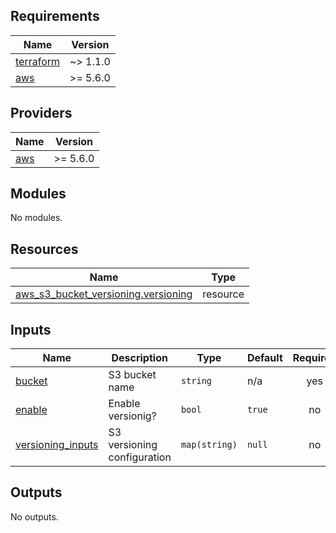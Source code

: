 ## Requirements

| Name | Version |
|------|---------|
| <a name="requirement_terraform"></a> [terraform](#requirement\_terraform) | ~> 1.1.0 |
| <a name="requirement_aws"></a> [aws](#requirement\_aws) | >= 5.6.0 |

## Providers

| Name | Version |
|------|---------|
| <a name="provider_aws"></a> [aws](#provider\_aws) | >= 5.6.0 |

## Modules

No modules.

## Resources

| Name | Type |
|------|------|
| [aws_s3_bucket_versioning.versioning](https://registry.terraform.io/providers/hashicorp/aws/latest/docs/resources/s3_bucket_versioning) | resource |

## Inputs

| Name | Description | Type | Default | Required |
|------|-------------|------|---------|:--------:|
| <a name="input_bucket"></a> [bucket](#input\_bucket) | S3 bucket name | `string` | n/a | yes |
| <a name="input_enable"></a> [enable](#input\_enable) | Enable versionig? | `bool` | `true` | no |
| <a name="input_versioning_inputs"></a> [versioning\_inputs](#input\_versioning\_inputs) | S3 versioning configuration | `map(string)` | `null` | no |

## Outputs

No outputs.
